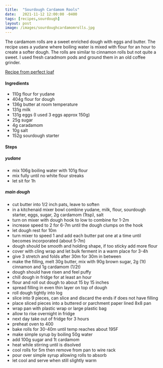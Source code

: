 ```yaml
---
title:  "Sourdough Cardamom Rools"
date:   2021-11-12 12:00:00 -0400
tags: [recipes,sourdough]
layout: post
image: /images/sourdoughcardamomrolls.jpg
---
```


The cardamom rolls are a sweet enriched dough with eggs and butter.  The recipe uses a yudane where boiling water is mixed with flour for an hour to create a softer dough.  The rolls are similar to cinnamon rolls but not quite a sweet.  I used fresh caradmom pods and ground them in an old coffee grinder.  

[Recipe from perfect loaf](https://www.theperfectloaf.com/cardamom-rolls/)

#### Ingredients
- 110g flour for yudane
- 404g flour for dough
- 136g butter at room temperature
- 131g milk
- 131g eggs (I used 3 eggs approx 150g)
- 25g sugar
- 4g caradamom
- 10g salt
- 152g sourdough starter

#### Steps
##### yudane
- mix 106g boiling water with 101g flour
- mix fully until no white flour streaks
- let sit for 1h
##### main dough
- cut butter into 1/2 inch pats, leave to soften
- in a kitchenaid mixer bowl combine yudane, milk, flour, sourdough starter, eggs, sugar, 2g cardamom (1tsp), salt
- turn on mixer with dough hook to low to combine for 1-2m
- increase speed to 2 for 6-7m until the dough clumps on the hook
- let dough rest for 10m
- turn mixer to speed 1 and add each butter pat one at a time until becomes incorporated (about 5-7m)
- dough should be smooth and holding shape, if too sticky add more flour
- cover with cling wrap and let bulk ferment in a warm place for 3-4h
- give 3 stretch and folds after 30m for 30m in between
- make the filling, melt 30g butter, mix with 90g brown sugar, 2g (1t) cinnamon and 1g cardamom (1/2t)
- dough should have risen and feel puffy
- chill dough in fridge for at least an hour
- flour and roll out dough to about 15 by 15 inches
- spread filling in even thin layer on top of dough
- roll dough tightly into log
- slice into 9 pieces, can slice and discard the ends if does not have filling
- place sliced pieces into a buttered or parchment paper lined 8x8 pan
- wrap pan with plastic wrap or large plastic bag
- allow to rise overnight in fridge
- next day take out of fridge for 3 hours
- preheat oven to 400
- bake rolls for 30-40m until temp reaches about 195F 
- make simple syrup by boiling 50g water
- add 100g sugar and 1t cardamom
- heat while stirring until is disolved
- cool rolls for 5m then remove from pan to wire rack
- pour over simple syrup allowing rolls to absorb
- let cool and serve when still slightly warm
